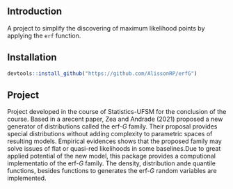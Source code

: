 ## Introduction


A project to simplify the discovering of maximum likelihood points by applying 
the  `erf` function. 

## Installation


```r
devtools::install_github("https://github.com/AlissonRP/erfG")

```

## Project

Project developed in the course of Statistics-UFSM for the conclusion of the 
course. Based in a arecent paper, Zea and Andrade (2021) proposed a new generator
of distributions called the erf-$G$ family. Their proposal provides special 
distributions without adding complexity to parametric spaces of resulting models.
Empirical evidences shows that the proposed family may solve issues of flat or 
quasi-red likelihoods in some baselines.Due to great applied potential of the 
new model, this package provides a computional implementatio of the erf-$G$ 
family. The density, distribution ande quantile functions,  besides functions to
generates the erf-$G$  random variables are implemented. 
